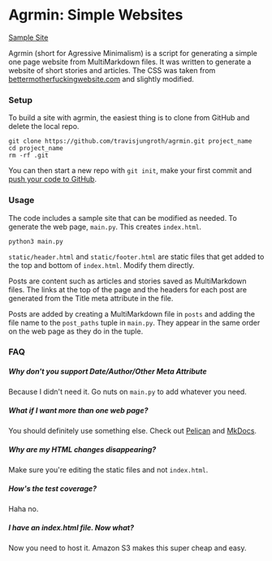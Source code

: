 # Agrmin: Simple Websites
[Sample Site](https://travisjungroth.github.io/agrmin/)

Agrmin (short for Agressive Minimalism) is a script for generating a simple one page website from MultiMarkdown files. It was written to generate a website of short stories and articles. The CSS was taken from [bettermotherfuckingwebsite.com](http://bettermotherfuckingwebsite.com/) and slightly modified.

### Setup
To build a site with agrmin, the easiest thing is to clone from GitHub and delete the local repo.

    git clone https://github.com/travisjungroth/agrmin.git project_name
    cd project_name
    rm -rf .git
    
You can then start a new repo with `git init`, make your first commit and [push your code to GitHub](https://help.github.com/articles/adding-an-existing-project-to-github-using-the-command-line/).

### Usage
The code includes a sample site that can be modified as needed. To generate the web page, `main.py`. This creates `index.html`.

    python3 main.py

`static/header.html` and `static/footer.html` are static files that get added to the top and bottom of `index.html`. Modify them directly.

Posts are content such as articles and stories saved as MultiMarkdown files. The links at the top of the page and the headers for each post are generated from the Title meta attribute in the file.

Posts are added by creating a MultiMarkdown file in `posts` and adding the file name to the `post_paths` tuple in `main.py`. They appear in the same order on the web page as they do in the tuple.

### FAQ

##### Why don't you support Date/Author/Other Meta Attribute
 Because I didn't need it. Go nuts on `main.py` to add whatever you need.
 
##### What if I want more than one web page?
You should definitely use something else. Check out [Pelican](http://blog.getpelican.com/) and [MkDocs](http://www.mkdocs.org/).

##### Why are my HTML changes disappearing?
Make sure you're editing the static files and not `index.html`.

##### How's the test coverage?
Haha no.

##### I have an index.html file. Now what?
Now you need to host it. Amazon S3 makes this super cheap and easy.

